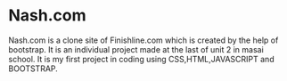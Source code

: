 # Nash.com
Nash.com is a clone site of Finishline.com which is created by the help of bootstrap.
It is an individual project made at the last of unit 2 in masai school.
It is my first project in coding using  CSS,HTML,JAVASCRIPT and BOOTSTRAP.
